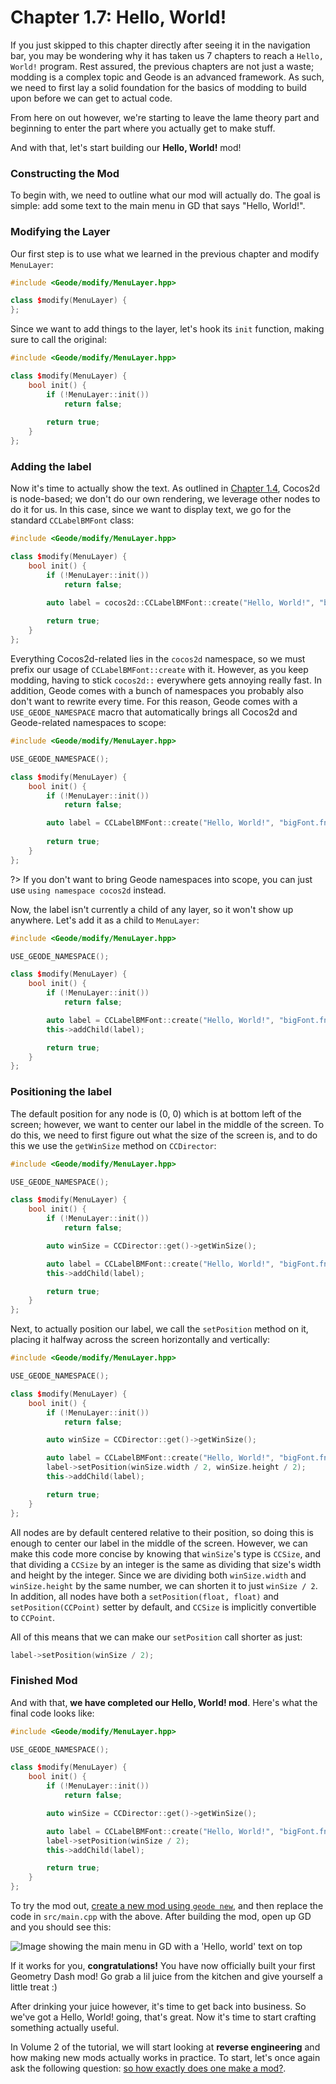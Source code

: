 # Chapter 1.7: Hello, World!

If you just skipped to this chapter directly after seeing it in the navigation bar, you may be wondering why it has taken us 7 chapters to reach a `Hello, World!` program. Rest assured, the previous chapters are not just a waste; modding is a complex topic and Geode is an advanced framework. As such, we need to first lay a solid foundation for the basics of modding to build upon before we can get to actual code.

From here on out however, we're starting to leave the lame theory part and beginning to enter the part where you actually get to make stuff.

And with that, let's start building our **Hello, World!** mod!

### Constructing the Mod

To begin with, we need to outline what our mod will actually do. The goal is simple: add some text to the main menu in GD that says "Hello, World!".

### Modifying the Layer

Our first step is to use what we learned in the previous chapter and modify `MenuLayer`:

```cpp
#include <Geode/modify/MenuLayer.hpp>

class $modify(MenuLayer) {
};
```

Since we want to add things to the layer, let's hook its `init` function, making sure to call the original:

```cpp
#include <Geode/modify/MenuLayer.hpp>

class $modify(MenuLayer) {
	bool init() {
		if (!MenuLayer::init())
			return false;
        
        return true;
    }
};
```

### Adding the label

Now it's time to actually show the text. As outlined in [Chapter 1.4](/handbook/chap1_4.md), Cocos2d is node-based; we don't do our own rendering, we leverage other nodes to do it for us. In this case, since we want to display text, we go for the standard `CCLabelBMFont` class:

```cpp
#include <Geode/modify/MenuLayer.hpp>

class $modify(MenuLayer) {
	bool init() {
		if (!MenuLayer::init())
			return false;

        auto label = cocos2d::CCLabelBMFont::create("Hello, World!", "bigFont.fnt");
        
        return true;
    }
};
```

Everything Cocos2d-related lies in the `cocos2d` namespace, so we must prefix our usage of `CCLabelBMFont::create` with it. However, as you keep modding, having to stick `cocos2d::` everywhere gets annoying really fast. In addition, Geode comes with a bunch of namespaces you probably also don't want to rewrite every time. For this reason, Geode comes with a `USE_GEODE_NAMESPACE` macro that automatically brings all Cocos2d and Geode-related namespaces to scope:

```cpp
#include <Geode/modify/MenuLayer.hpp>

USE_GEODE_NAMESPACE();

class $modify(MenuLayer) {
	bool init() {
		if (!MenuLayer::init())
			return false;

        auto label = CCLabelBMFont::create("Hello, World!", "bigFont.fnt");
        
        return true;
    }
};
```

?> If you don't want to bring Geode namespaces into scope, you can just use `using namespace cocos2d` instead.

Now, the label isn't currently a child of any layer, so it won't show up anywhere. Let's add it as a child to `MenuLayer`:

```cpp
#include <Geode/modify/MenuLayer.hpp>

USE_GEODE_NAMESPACE();

class $modify(MenuLayer) {
	bool init() {
		if (!MenuLayer::init())
			return false;

        auto label = CCLabelBMFont::create("Hello, World!", "bigFont.fnt");
        this->addChild(label);

        return true;
    }
};
```

### Positioning the label

The default position for any node is (0, 0) which is at bottom left of the screen; however, we want to center our label in the middle of the screen. To do this, we need to first figure out what the size of the screen is, and to do this we use the `getWinSize` method on `CCDirector`:

```cpp
#include <Geode/modify/MenuLayer.hpp>

USE_GEODE_NAMESPACE();

class $modify(MenuLayer) {
	bool init() {
		if (!MenuLayer::init())
			return false;

		auto winSize = CCDirector::get()->getWinSize();

		auto label = CCLabelBMFont::create("Hello, World!", "bigFont.fnt");
		this->addChild(label);

		return true;
	}
};
```

Next, to actually position our label, we call the `setPosition` method on it, placing it halfway across the screen horizontally and vertically:

```cpp
#include <Geode/modify/MenuLayer.hpp>

USE_GEODE_NAMESPACE();

class $modify(MenuLayer) {
	bool init() {
		if (!MenuLayer::init())
			return false;

		auto winSize = CCDirector::get()->getWinSize();

		auto label = CCLabelBMFont::create("Hello, World!", "bigFont.fnt");
        label->setPosition(winSize.width / 2, winSize.height / 2);
		this->addChild(label);

		return true;
	}
};
```

All nodes are by default centered relative to their position, so doing this is enough to center our label in the middle of the screen. However, we can make this code more concise by knowing that `winSize`'s type is `CCSize`, and that dividing a `CCSize` by an integer is the same as dividing that size's width and height by the integer. Since we are dividing both `winSize.width` and `winSize.height` by the same number, we can shorten it to just `winSize / 2`. In addition, all nodes have both a `setPosition(float, float)` and `setPosition(CCPoint)` setter by default, and `CCSize` is implicitly convertible to `CCPoint`.

All of this means that we can make our `setPosition` call shorter as just:
```cpp
label->setPosition(winSize / 2);
```

### Finished Mod

And with that, **we have completed our Hello, World! mod**. Here's what the final code looks like:

```cpp
#include <Geode/modify/MenuLayer.hpp>

USE_GEODE_NAMESPACE();

class $modify(MenuLayer) {
	bool init() {
		if (!MenuLayer::init())
			return false;

		auto winSize = CCDirector::get()->getWinSize();

		auto label = CCLabelBMFont::create("Hello, World!", "bigFont.fnt");
        label->setPosition(winSize / 2);
		this->addChild(label);

		return true;
	}
};
```

To try the mod out, [create a new mod using `geode new`](/info/creating.md), and then replace the code in `src/main.cpp` with the above. After building the mod, open up GD and you should see this:

<img src="./imgs/hello_world.png" alt="Image showing the main menu in GD with a 'Hello, world' text on top" />

If it works for you, **congratulations!** You have now officially built your first Geometry Dash mod! Go grab a lil juice from the kitchen and give yourself a little treat :)

After drinking your juice however, it's time to get back into business. So we've got a Hello, World! going, that's great. Now it's time to start crafting something actually useful.

In Volume 2 of the tutorial, we will start looking at **reverse engineering** and how making new mods actually works in practice. To start, let's once again ask the following question: [so how exactly does one make a mod?](/handbook/chap2_1.md).
